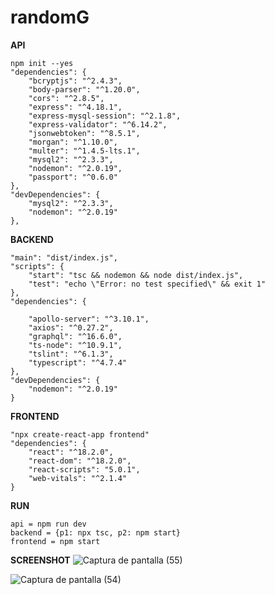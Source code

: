 # randomG

**API**

    npm init --yes
    "dependencies": {
        "bcryptjs": "^2.4.3",
        "body-parser": "^1.20.0",
        "cors": "^2.8.5",
        "express": "^4.18.1",
        "express-mysql-session": "^2.1.8",
        "express-validator": "^6.14.2",
        "jsonwebtoken": "^8.5.1",
        "morgan": "^1.10.0",
        "multer": "^1.4.5-lts.1",
        "mysql2": "^2.3.3",
        "nodemon": "^2.0.19",
        "passport": "^0.6.0"
    },
    "devDependencies": {
        "mysql2": "^2.3.3",
        "nodemon": "^2.0.19"
    },

**BACKEND**
 
    "main": "dist/index.js",
    "scripts": {
        "start": "tsc && nodemon && node dist/index.js",
        "test": "echo \"Error: no test specified\" && exit 1"
    },
    "dependencies": {

        "apollo-server": "^3.10.1",
        "axios": "^0.27.2",
        "graphql": "^16.6.0",
        "ts-node": "^10.9.1",
        "tslint": "^6.1.3",
        "typescript": "^4.7.4"
    },
    "devDependencies": {
        "nodemon": "^2.0.19"
    }


**FRONTEND**
    
    "npx create-react-app frontend"
    "dependencies": {
        "react": "^18.2.0",
        "react-dom": "^18.2.0",
        "react-scripts": "5.0.1",
        "web-vitals": "^2.1.4"
    }
**RUN**

    api = npm run dev
    backend = {p1: npx tsc, p2: npm start}
    frontend = npm start

**SCREENSHOT**
  ![Captura de pantalla (55)](https://user-images.githubusercontent.com/69361351/184448387-eb559572-c974-4b9e-b81b-94a79aa4822a.png)

  ![Captura de pantalla (54)](https://user-images.githubusercontent.com/69361351/184448393-3ed4c193-2760-4572-b097-c12d2a78de8a.png)
